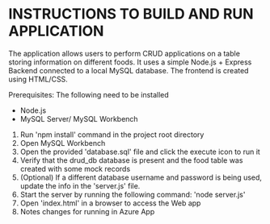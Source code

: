 # INSTRUCTIONS TO BUILD AND RUN APPLICATION

The application allows users to perform CRUD applications on a table storing information on different foods. It uses a simple Node.js + Express Backend connected to a local MySQL database. The frontend is created using HTML/CSS.

Prerequisites: The following need to be installed

- Node.js
- MySQL Server/ MySQL Workbench

1. Run 'npm install' command in the project root directory
2. Open MySQL Workbench
3. Open the provided 'database.sql' file and click the execute icon to run it
4. Verify that the drud_db database is present and the food table was created with some mock records
5. (Optional) If a different database username and password is being used, update the info in the 'server.js' file.
6. Start the server by running the following command: 'node server.js'
7. Open 'index.html' in a browser to access the Web app
8. Notes changes for running in Azure App
